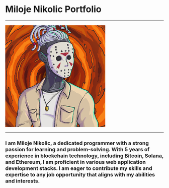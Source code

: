 # Miloje Nikolic Portfolio

---

<img style="text-align: center;" src="./public/profile.png"></img>

---


### I am Miloje Nikolic, a dedicated programmer with a strong passion for learning and problem-solving. With 5 years of experience in blockchain technology, including Bitcoin, Solana, and Ethereum, I am proficient in various web application development stacks. I am eager to contribute my skills and expertise to any job opportunity that aligns with my abilities and interests.


